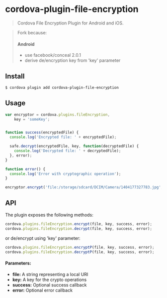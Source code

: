 cordova-plugin-file-encryption
====

> Cordova File Encryption Plugin for Android and iOS.

> Fork because:
> #### Android
> - use facebook/conceal 2.0.1
> - derive de/encryption key from 'key' parameter

## Install

```bash
$ cordova plugin add cordova-plugin-file-encryption
```

## Usage

```javascript
var encryptor = cordova.plugins.fileEncryption,
    key = 'someKey';


function success(encryptedFile) {
  console.log('Encrypted file: ' + encryptedFile);

  safe.decrypt(encryptedFile, key, function(decryptedFile) {
    console.log('Decrypted file: ' + decryptedFile);
  }, error);
}

function error() {
  console.log('Error with cryptographic operation');
}

encryptor.encrypt('file:/storage/sdcard/DCIM/Camera/1404177327783.jpg', key, success, error);
```

## API

The plugin exposes the following methods:

```javascript
cordova.plugins.fileEncryption.encrypt(file, key, success, error);
cordova.plugins.fileEncryption.decrypt(file, key, success, error);
```
or de/encrypt using 'key' parameter:
```javascript
cordova.plugins.fileEncryption.encryptP(file, key, success, error);
cordova.plugins.fileEncryption.decryptP(file, key, success, error);
```

#### Parameters:
* __file:__ A string representing a local URI
* __key:__ A key for the crypto operations
* __success:__ Optional success callback
* __error:__ Optional error callback
